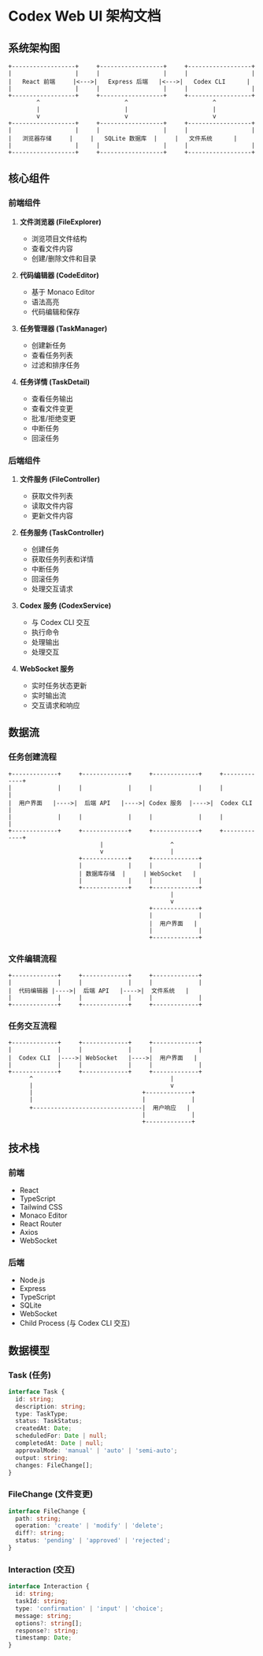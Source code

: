 # Codex Web UI 架构文档

## 系统架构图

```
+------------------+     +------------------+     +------------------+
|                  |     |                  |     |                  |
|   React 前端     |<--->|   Express 后端   |<--->|   Codex CLI      |
|                  |     |                  |     |                  |
+------------------+     +------------------+     +------------------+
        ^                        ^                        ^
        |                        |                        |
        v                        v                        v
+------------------+     +------------------+     +------------------+
|                  |     |                  |     |                  |
|   浏览器存储     |     |   SQLite 数据库  |     |   文件系统      |
|                  |     |                  |     |                  |
+------------------+     +------------------+     +------------------+
```

## 核心组件

### 前端组件

1. **文件浏览器 (FileExplorer)**
   - 浏览项目文件结构
   - 查看文件内容
   - 创建/删除文件和目录

2. **代码编辑器 (CodeEditor)**
   - 基于 Monaco Editor
   - 语法高亮
   - 代码编辑和保存

3. **任务管理器 (TaskManager)**
   - 创建新任务
   - 查看任务列表
   - 过滤和排序任务

4. **任务详情 (TaskDetail)**
   - 查看任务输出
   - 查看文件变更
   - 批准/拒绝变更
   - 中断任务
   - 回滚任务

### 后端组件

1. **文件服务 (FileController)**
   - 获取文件列表
   - 读取文件内容
   - 更新文件内容

2. **任务服务 (TaskController)**
   - 创建任务
   - 获取任务列表和详情
   - 中断任务
   - 回滚任务
   - 处理交互请求

3. **Codex 服务 (CodexService)**
   - 与 Codex CLI 交互
   - 执行命令
   - 处理输出
   - 处理交互

4. **WebSocket 服务**
   - 实时任务状态更新
   - 实时输出流
   - 交互请求和响应

## 数据流

### 任务创建流程

```
+-------------+     +-------------+     +-------------+     +-------------+
|             |     |             |     |             |     |             |
|  用户界面   |---->|  后端 API   |---->| Codex 服务  |---->|  Codex CLI  |
|             |     |             |     |             |     |             |
+-------------+     +-------------+     +-------------+     +-------------+
                          |                   ^
                          v                   |
                    +-------------+     +-------------+
                    |             |     |             |
                    | 数据库存储  |     | WebSocket   |
                    |             |     |             |
                    +-------------+     +-------------+
                                              |
                                              v
                                        +-------------+
                                        |             |
                                        |  用户界面   |
                                        |             |
                                        +-------------+
```

### 文件编辑流程

```
+-------------+     +-------------+     +-------------+
|             |     |             |     |             |
|  代码编辑器 |---->|  后端 API   |---->|  文件系统   |
|             |     |             |     |             |
+-------------+     +-------------+     +-------------+
```

### 任务交互流程

```
+-------------+     +-------------+     +-------------+
|             |     |             |     |             |
|  Codex CLI  |---->| WebSocket   |---->|  用户界面   |
|             |     |             |     |             |
+-------------+     +-------------+     +-------------+
      ^                                       |
      |                                       v
      |                               +-------------+
      |                               |             |
      +-------------------------------|  用户响应   |
                                      |             |
                                      +-------------+
```

## 技术栈

### 前端
- React
- TypeScript
- Tailwind CSS
- Monaco Editor
- React Router
- Axios
- WebSocket

### 后端
- Node.js
- Express
- TypeScript
- SQLite
- WebSocket
- Child Process (与 Codex CLI 交互)

## 数据模型

### Task (任务)
```typescript
interface Task {
  id: string;
  description: string;
  type: TaskType;
  status: TaskStatus;
  createdAt: Date;
  scheduledFor: Date | null;
  completedAt: Date | null;
  approvalMode: 'manual' | 'auto' | 'semi-auto';
  output: string;
  changes: FileChange[];
}
```

### FileChange (文件变更)
```typescript
interface FileChange {
  path: string;
  operation: 'create' | 'modify' | 'delete';
  diff?: string;
  status: 'pending' | 'approved' | 'rejected';
}
```

### Interaction (交互)
```typescript
interface Interaction {
  id: string;
  taskId: string;
  type: 'confirmation' | 'input' | 'choice';
  message: string;
  options?: string[];
  response?: string;
  timestamp: Date;
}
```